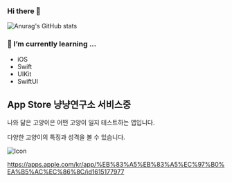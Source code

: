 ### Hi there 👋

<!--
**SongYG77/SongYG77** is a ✨ _special_ ✨ repository because its `README.md` (this file) appears on your GitHub profile.

Here are some ideas to get you started:

- 🔭 I’m currently working on ...
- 🌱 I’m currently learning ...
- 👯 I’m looking to collaborate on ...
- 🤔 I’m looking for help with ...
- 💬 Ask me about ...
- 📫 How to reach me: ...
- 😄 Pronouns: ...
- ⚡ Fun fact: ...
-->

![Anurag's GitHub stats](https://github-readme-stats.vercel.app/api?username=SongYG77&show_icons=true&theme=radical)

###  🌱 I’m currently learning ...

- iOS 
- Swift
- UIKit
- SwiftUI

## App Store 냥냥연구소 서비스중
나와 닮은 고양이은 어떤 고양이 일지 테스트하는 앱입니다.

다양한 고양이의 특징과 성격을 볼 수 있습니다.

![Icon](https://user-images.githubusercontent.com/66679164/160271829-05f0af81-f98e-4bb3-91a3-221e9a805dcb.png)


https://apps.apple.com/kr/app/%EB%83%A5%EB%83%A5%EC%97%B0%EA%B5%AC%EC%86%8C/id1615177977




